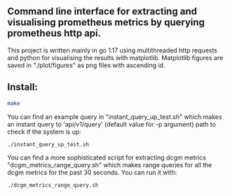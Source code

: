 ## Command line interface for extracting and visualising prometheus metrics by querying prometheus http api.

This project is written mainly in go 1.17 using multithreaded http requests and python for visualising the results with matplotlib.
Matplotlib figures are saved in "./plot/figures" as png files with ascending id.

## Install:
```bash
make
```

You can find an example query in "instant_query_up_test.sh" which makes an instant query to 'api/v1/query' (default value for -p argument) path to check if the system is up:
``` bash
./instant_query_up_test.sh
```

You can find a more sophisticated script for extracting dcgm metrics "dcgm_metrics_range_query.sh" which makes range queries for all the dcgm metrics for the past 30 seconds. You can run it with:
``` bash
./dcgm_metrics_range_query.sh
```
